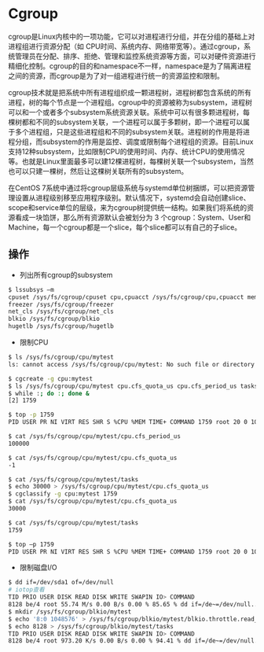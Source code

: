 # Cgroup

cgroup是Linux内核中的一项功能，它可以对进程进行分组，并在分组的基础上对进程组进行资源分配（如 CPU时间、系统内存、网络带宽等）。通过cgroup，系统管理员在分配、排序、拒绝、管理和监控系统资源等方面，可以对硬件资源进行精细化控制。cgroup的目的和namespace不一样，namespace是为了隔离进程之间的资源，而cgroup是为了对一组进程进行统一的资源监控和限制。

cgroup技术就是把系统中所有进程组织成一颗进程树，进程树都包含系统的所有进程，树的每个节点是一个进程组。cgroup中的资源被称为subsystem，进程树可以和一个或者多个subsystem系统资源关联。系统中可以有很多颗进程树，每棵树都和不同的subsystem关联，一个进程可以属于多颗树，即一个进程可以属于多个进程组，只是这些进程组和不同的subsystem关联。进程树的作用是将进程分组，而subsystem的作用是监控、调度或限制每个进程组的资源。目前Linux支持12种subsystem，比如限制CPU的使用时间、内存、统计CPU的使用情况等。也就是Linux里面最多可以建12棵进程树，每棵树关联一个subsystem，当然也可以只建一棵树，然后让这棵树关联所有的subsystem。

在CentOS 7系统中通过将cgroup层级系统与systemd单位树捆绑，可以把资源管理设置从进程级别移至应用程序级别。默认情况下，systemd会自动创建slice、scope和service单位的层级，来为cgroup树提供统一结构。如果我们将系统的资源看成一块馅饼，那么所有资源默认会被划分为 3 个cgroup：System、User和Machine，每一个cgroup都是一个slice，每个slice都可以有自己的子slice。

## 操作

- 列出所有cgroup的subsystem

```bash
$ lssubsys –m
cpuset /sys/fs/cgroup/cpuset cpu,cpuacct /sys/fs/cgroup/cpu,cpuacct memory /sys/fs/cgroup/memory devices /sys/fs/cgroup/devices
freezer /sys/fs/cgroup/freezer
net_cls /sys/fs/cgroup/net_cls
blkio /sys/fs/cgroup/blkio
hugetlb /sys/fs/cgroup/hugetlb	
```

- 限制CPU

```bash
$ ls /sys/fs/cgroup/cpu/mytest
ls: cannot access /sys/fs/cgroup/cpu/mytest: No such file or directory

$ cgcreate -g cpu:mytest
$ ls /sys/fs/cgroup/cpu/mytest cpu.cfs_quota_us cpu.cfs_period_us tasks
$ while :; do :; done &
[2] 1759

$ top -p 1759
PID USER PR NI VIRT RES SHR S %CPU %MEM TIME+ COMMAND 1759 root 20 0 10956 1064 376 R 100.0 0.0 0:28.85 bash

$ cat /sys/fs/cgroup/cpu/mytest/cpu.cfs_period_us
100000

$ cat /sys/fs/cgroup/cpu/mytest/cpu.cfs_quota_us
-1

$ cat /sys/fs/cgroup/cpu/mytest/tasks
$ echo 30000 > /sys/fs/cgroup/cpu/mytest/cpu.cfs_quota_us 
$ cgclassify -g cpu:mytest 1759
$ cat /sys/fs/cgroup/cpu/mytest/cpu.cfs_quota_us
30000

$ cat /sys/fs/cgroup/cpu/mytest/tasks
1759

$ top –p 1759
PID USER PR NI VIRT RES SHR S %CPU %MEM TIME+ COMMAND 1759 root 20 0 10956 1064 376 R 30.0 0.0 5:40.76 bash
```

- 限制磁盘I/O

```bash
$ dd if=/dev/sda1 of=/dev/null
# iotop查看
TID PRIO USER DISK READ DISK WRITE SWAPIN IO> COMMAND
8128 be/4 root 55.74 M/s 0.00 B/s 0.00 % 85.65 % dd if=/de~=/dev/null...
$ mkdir /sys/fs/cgroup/blkio/mytest
$ echo '8:0 1048576' > /sys/fs/cgroup/blkio/mytest/blkio.throttle.read_bps_device 
$ echo 8128 > /sys/fs/cgroup/blkio/mytest/tasks
TID PRIO USER DISK READ DISK WRITE SWAPIN IO> COMMAND
8128 be/4 root 973.20 K/s 0.00 B/s 0.00 % 94.41 % dd if=/de~=/dev/null...
```



